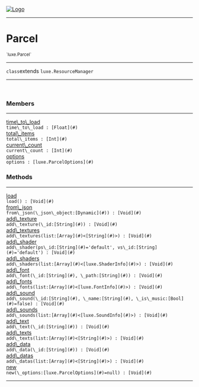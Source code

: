 
[![Logo](../../images/logo.png)](../../api/index.html)

---



<h1>Parcel</h1>
<small>`luxe.Parcel`</small>



---

`class`extends <code><span>luxe.ResourceManager</span></code>

---

&nbsp;
&nbsp;



<h3>Members</h3> <hr/><span class="member apipage">
                <a name="time_to_load"><a class="lift" href="#time_to_load">time\_to\_load</a></a><div class="clear"></div><code class="signature apipage">time\_to\_load : [Float](#)</code><br/></span>
            <span class="small_desc_flat"></span><span class="member apipage">
                <a name="total_items"><a class="lift" href="#total_items">total\_items</a></a><div class="clear"></div><code class="signature apipage">total\_items : [Int](#)</code><br/></span>
            <span class="small_desc_flat"></span><span class="member apipage">
                <a name="current_count"><a class="lift" href="#current_count">current\_count</a></a><div class="clear"></div><code class="signature apipage">current\_count : [Int](#)</code><br/></span>
            <span class="small_desc_flat"></span><span class="member apipage">
                <a name="options"><a class="lift" href="#options">options</a></a><div class="clear"></div><code class="signature apipage">options : [luxe.ParcelOptions](#)</code><br/></span>
            <span class="small_desc_flat"></span>





<h3>Methods</h3> <hr/><span class="method apipage">
            <a name="load"><a class="lift" href="#load">load</a></a> <div class="clear"></div><code class="signature apipage">load() : [Void](#)</code><br/><span class="small_desc_flat"></span>
        </span>
    <span class="method apipage">
            <a name="from_json"><a class="lift" href="#from_json">from\_json</a></a> <div class="clear"></div><code class="signature apipage">from\_json(\_json\_object:[Dynamic](#)<span></span>) : [Void](#)</code><br/><span class="small_desc_flat"></span>
        </span>
    <span class="method apipage">
            <a name="add_texture"><a class="lift" href="#add_texture">add\_texture</a></a> <div class="clear"></div><code class="signature apipage">add\_texture(\_id:[String](#)<span></span>) : [Void](#)</code><br/><span class="small_desc_flat"></span>
        </span>
    <span class="method apipage">
            <a name="add_textures"><a class="lift" href="#add_textures">add\_textures</a></a> <div class="clear"></div><code class="signature apipage">add\_textures(list:[Array](#)&lt;[String](#)&gt;<span></span>) : [Void](#)</code><br/><span class="small_desc_flat"></span>
        </span>
    <span class="method apipage">
            <a name="add_shader"><a class="lift" href="#add_shader">add\_shader</a></a> <div class="clear"></div><code class="signature apipage">add\_shader(ps\_id:[String](#)<span>=&#x27;default&#x27;</span>, vs\_id:[String](#)<span>=&#x27;default&#x27;</span>) : [Void](#)</code><br/><span class="small_desc_flat"></span>
        </span>
    <span class="method apipage">
            <a name="add_shaders"><a class="lift" href="#add_shaders">add\_shaders</a></a> <div class="clear"></div><code class="signature apipage">add\_shaders(list:[Array](#)&lt;[luxe.ShaderInfo](#)&gt;<span></span>) : [Void](#)</code><br/><span class="small_desc_flat"></span>
        </span>
    <span class="method apipage">
            <a name="add_font"><a class="lift" href="#add_font">add\_font</a></a> <div class="clear"></div><code class="signature apipage">add\_font(\_id:[String](#)<span></span>, \_path:[String](#)<span></span>) : [Void](#)</code><br/><span class="small_desc_flat"></span>
        </span>
    <span class="method apipage">
            <a name="add_fonts"><a class="lift" href="#add_fonts">add\_fonts</a></a> <div class="clear"></div><code class="signature apipage">add\_fonts(list:[Array](#)&lt;[luxe.FontInfo](#)&gt;<span></span>) : [Void](#)</code><br/><span class="small_desc_flat"></span>
        </span>
    <span class="method apipage">
            <a name="add_sound"><a class="lift" href="#add_sound">add\_sound</a></a> <div class="clear"></div><code class="signature apipage">add\_sound(\_id:[String](#)<span></span>, \_name:[String](#)<span></span>, \_is\_music:[Bool](#)<span>=false</span>) : [Void](#)</code><br/><span class="small_desc_flat"></span>
        </span>
    <span class="method apipage">
            <a name="add_sounds"><a class="lift" href="#add_sounds">add\_sounds</a></a> <div class="clear"></div><code class="signature apipage">add\_sounds(list:[Array](#)&lt;[luxe.SoundInfo](#)&gt;<span></span>) : [Void](#)</code><br/><span class="small_desc_flat"></span>
        </span>
    <span class="method apipage">
            <a name="add_text"><a class="lift" href="#add_text">add\_text</a></a> <div class="clear"></div><code class="signature apipage">add\_text(\_id:[String](#)<span></span>) : [Void](#)</code><br/><span class="small_desc_flat"></span>
        </span>
    <span class="method apipage">
            <a name="add_texts"><a class="lift" href="#add_texts">add\_texts</a></a> <div class="clear"></div><code class="signature apipage">add\_texts(list:[Array](#)&lt;[String](#)&gt;<span></span>) : [Void](#)</code><br/><span class="small_desc_flat"></span>
        </span>
    <span class="method apipage">
            <a name="add_data"><a class="lift" href="#add_data">add\_data</a></a> <div class="clear"></div><code class="signature apipage">add\_data(\_id:[String](#)<span></span>) : [Void](#)</code><br/><span class="small_desc_flat"></span>
        </span>
    <span class="method apipage">
            <a name="add_datas"><a class="lift" href="#add_datas">add\_datas</a></a> <div class="clear"></div><code class="signature apipage">add\_datas(list:[Array](#)&lt;[String](#)&gt;<span></span>) : [Void](#)</code><br/><span class="small_desc_flat"></span>
        </span>
    <span class="method apipage">
            <a name="new"><a class="lift" href="#new">new</a></a> <div class="clear"></div><code class="signature apipage">new(\_options:[luxe.ParcelOptions](#)<span>=null</span>) : [Void](#)</code><br/><span class="small_desc_flat"></span>
        </span>
    





---

&nbsp;
&nbsp;
&nbsp;
&nbsp;